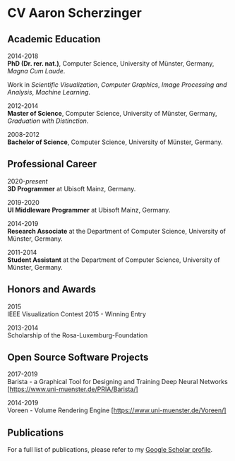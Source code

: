 # CV Aaron Scherzinger

## Academic Education

2014-2018      
**PhD (Dr. rer. nat.)**, Computer Science, University of Münster, Germany, _Magna Cum Laude_.  

Work in _Scientific Visualization_, _Computer Graphics_, _Image Processing and Analysis_, _Machine Learning_.

2012-2014  
**Master of Science**, Computer Science, University of Münster, Germany, _Graduation with Distinction_.

2008-2012  
**Bachelor of Science**, Computer Science, University of Münster, Germany.

## Professional Career

2020-_present_   
**3D Programmer** at Ubisoft Mainz, Germany.

2019-2020  
**UI Middleware Programmer** at Ubisoft Mainz, Germany.

2014-2019  
**Research Associate** at the Department of Computer Science, University of Münster, Germany.

2011-2014  
**Student Assistant** at the Department of Computer Science, University of Münster, Germany.

## Honors and Awards

2015  
IEEE Visualization Contest 2015 - Winning Entry

2013-2014  
Scholarship of the Rosa-Luxemburg-Foundation

## Open Source Software Projects

2017-2019  
Barista - a Graphical Tool for Designing and Training Deep Neural Networks [https://www.uni-muenster.de/PRIA/Barista/]

2014-2019  
Voreen - Volume Rendering Engine [https://www.uni-muenster.de/Voreen/]

## Publications

For a full list of publications, please refer to my [Google Scholar profile](https://scholar.google.de/citations?user=NtnR690AAAAJ&hl=en).
